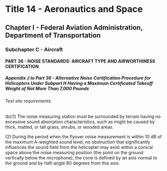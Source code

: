 
# Title 14 - Aeronautics and Space
## Chapter I - Federal Aviation Administration, Department of Transportation
### Subchapter C - Aircraft
#### PART 36 - NOISE STANDARDS: AIRCRAFT TYPE AND AIRWORTHINESS CERTIFICATION
##### Appendix J to Part 36 - Alternative Noise Certification Procedure for Helicopters Under Subpart H Having a Maximum Certificated Takeoff Weight of Not More Than 7,000 Pounds
###### Test site requirements.

(b)(1) The noise measuring station must be surrounded by terrain having no excessive sound absorption characteristics, such as might be caused by thick, matted, or tall grass, shrubs, or wooded areas.

(2) During the period when the flyover noise measurement is within 10 dB of the maximum A-weighted sound level, no obstruction that significantly influences the sound field from the helicopter may exist within a conical space above the noise measuring position (the point on the ground vertically below the microphone), the cone is defined by an axis normal to the ground and by half-angle 80 degrees from this axis.
